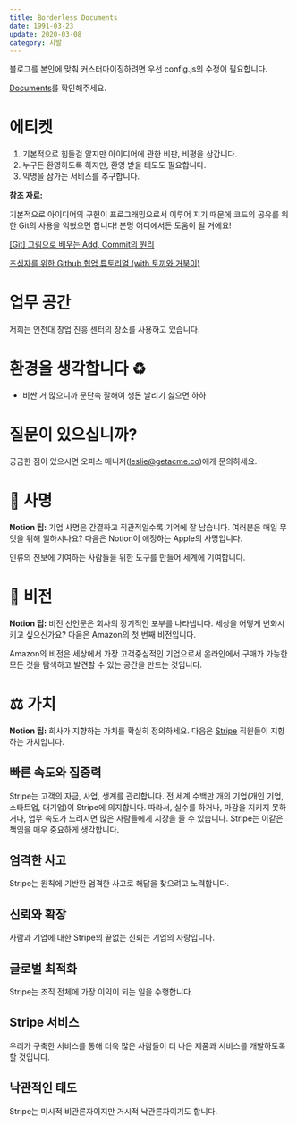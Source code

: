 ```yaml
---
title: Borderless Documents
date: 1991-03-23
update: 2020-03-08
category: 시발
---
```


블로그를 본인에 맞춰 커스터마이징하려면 우선 config.js의 수정이 필요합니다.

[Documents](<https://github.com/junhobaik/junhobaik.github.io/wiki/Document-(Borderless)>)를 확인해주세요.
# 에티켓

1. 기본적으로 힘들걸 알지만 아이디어에 관한 비판, 비평을 삼갑니다.
2. 누구든 환영하도록 하지만, 환영 받을 태도도 필요합니다.
3. 익명을 삼가는 서비스를 추구합니다.

**참조 자료:**

기본적으로 아이디어의 구현이 프로그래밍으로서 이루어 지기 때문에 코드의 공유를 위한 Git의 사용을 익혔으면 합니다! 분명 어디에서든 도움이 될 거에요!

[[Git] 그림으로 배우는 Add, Commit의 원리](https://milooy.wordpress.com/2019/06/08/git-add-commit/)

[초심자를 위한 Github 협업 튜토리얼 (with 토끼와 거북이)](https://milooy.wordpress.com/2017/06/21/working-together-with-github-tutorial/)

# 업무 공간

저희는 인천대 창업 진흥 센터의 장소를 사용하고 있습니다.

# 환경을 생각합니다 ♻️

- 비싼 거 많으니까 문단속 잘해여 생돈 날리기 싫으면 하하

# 질문이 있으십니까?

궁금한 점이 있으시면 오피스 매니저([leslie@getacme.co](mailto:leslie@getacme.co))에게 문의하세요.
# 🧭 사명

**Notion 팁:** 기업 사명은 간결하고 직관적일수록 기억에 잘 남습니다. 여러분은 매일 무엇을 위해 일하시나요? 다음은 Notion이 애정하는 Apple의 사명입니다. 

인류의 진보에 기여하는 사람들을 위한 도구를 만들어 세계에 기여합니다.

# 🔭 비전

**Notion 팁:** 비전 선언문은 회사의 장기적인 포부를 나타냅니다. 세상을 어떻게 변화시키고 싶으신가요? 다음은 Amazon의 첫 번째 비전입니다.

Amazon의 비전은 세상에서 가장 고객중심적인 기업으로서 온라인에서 구매가 가능한 모든 것을 탐색하고 발견할 수 있는 공간을 만드는 것입니다.

# ⚖️ 가치

**Notion 팁:** 회사가 지향하는 가치를 확실히 정의하세요. 다음은 [Stripe](https://stripe.com/jobs/culture) 직원들이 지향하는 가치입니다.

## 빠른 속도와 집중력

Stripe는 고객의 자금, 사업, 생계를 관리합니다. 전 세계 수백만 개의 기업(개인 기업, 스타트업, 대기업)이 Stripe에 의지합니다. 따라서, 실수를 하거나, 마감을 지키지 못하거나, 업무 속도가 느려지면 많은 사람들에게 지장을 줄 수 있습니다. Stripe는 이같은 책임을 매우 중요하게 생각합니다.

## 엄격한 사고

Stripe는 원칙에 기반한 엄격한 사고로 해답을 찾으려고 노력합니다.

## 신뢰와 확장

사람과 기업에 대한 Stripe의 끝없는 신뢰는 기업의 자랑입니다. 

## 글로벌 최적화

Stripe는 조직 전체에 가장 이익이 되는 일을 수행합니다.

## Stripe 서비스

우리가 구축한 서비스를 통해 더욱 많은 사람들이 더 나은 제품과 서비스를 개발하도록 할 것입니다.

## 낙관적인 태도

Stripe는 미시적 비관론자이지만 거시적 낙관론자이기도 합니다.